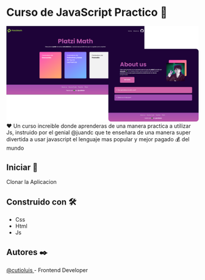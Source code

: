 # Curso de JavaScript Practico 💚
[![Platzi Math](https://raw.githubusercontent.com/cutioluis/platzi-JsPractico/master/assets/banner.png "Platzi Math")](https://raw.githubusercontent.com/cutioluis/platzi-JsPractico/master/assets/banner.png "Platzi Math")
❤ Un curso increible donde aprenderas de una manera practica a utilizar Js, instruido por el genial @juandc que te enseñara de una manera super divertida a usar javascript el lenguaje mas popular y mejor pagado 💰 del mundo 

## Iniciar 🚛
Clonar la Aplicacion 

## Construido con  🛠️
- Css
- Html
- Js

## Autores ✒️
[@cutioluis ](https://github.com/cutioluis "@cutioluis ") - Frontend Developer
